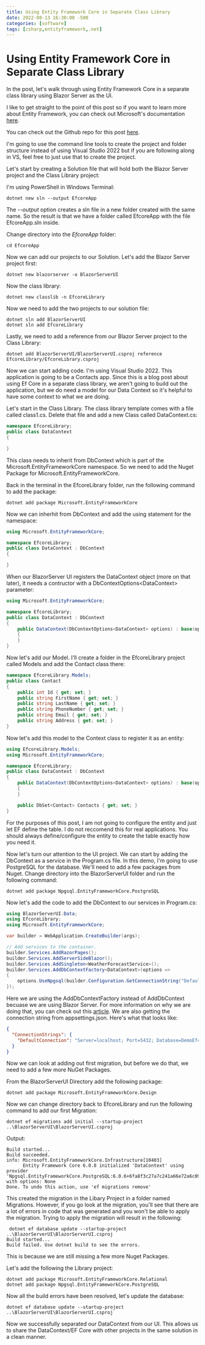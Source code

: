 ```yaml
---
title: Using Entity Framework Core in Separate Class Library
date: 2022-08-13 16:30:00 -500
categories: [software]
tags: [csharp,entityframework,.net]
---
```


# Using Entity Framework Core in Separate Class Library

In the post, let's walk through using Entity Framework Core in a separate class library using Blazor Server as the UI. 

I like to get straight to the point of this post so if you want to learn more about Entity Framework, you can check out Microsoft's documentation [here](https://docs.microsoft.com/en-us/ef/core/). 

You can check out the Github repo for this post [here]().

I'm going to use the command line tools to create the project and folder structure instead of using Visual Studio 2022 but if you are following along in VS, feel free to just use that to create the project.

Let's start by creating a Solution file that will hold both the Blazor Server project and the Class Library project:

I'm using PowerShell in Windows Terminal:
```terminal
dotnet new sln --output EfcoreApp
```

The *--output* option creates a sln file in a new folder created with the same name. So the result is that we have a folder called EfcoreApp with the file EfcoreApp.sln inside.

 Change directory into the *EfcoreApp* folder:
 ``` terminal
 cd EfcoreApp
 ```

 Now we can add our projects to our Solution. Let's add the Blazor Server project first:
 ```terminal
dotnet new blazorserver -o BlazorServerUI
 ```
 Now the class library:
 ```terminal
dotnet new classlib -n EfcoreLibrary
 ```
 Now we need to add the two projects to our solution file:
 ```terminal
dotnet sln add BlazorServerUI
dotnet sln add EfcoreLibrary
 ```

 Lastly, we need to add a reference from our Blazor Server project to the Class Library:

 ``` terminal
dotnet add BlazorServerUI/BlazorServerUI.csproj reference EfcoreLibrary/EfcoreLibrary.csproj
 ```

 Now we can start adding code. I'm using Visual Studio 2022. This application is going to be a Contacts app. Since this is a blog post about using Ef Core in a separate class library, we aren't going to build out the application, but we do need a model for our Data Context so it's helpful to have some context to what we are doing. 

 Let's start in the Class Library. The class library template comes with a file called class1.cs. Delete that file and add a new Class called DataContext.cs:

 ``` c#
 namespace EfcoreLibrary;
public class DataContext
{

}
 ```

 This class needs to inherit from DbContext which is part of the Microsoft.EntityFrameworkCore namespace. So we need to add the Nuget Package for Microsoft.EntityFrameworkCore.

 Back in the terminal in the EfcoreLibrary folder, run the following command to add the package:
 ``` terminal
dotnet add package Microsoft.EntityFrameworkCore
 ```

Now we can inherhit from DbContext and add the using statement for the namespace:
``` c#
using Microsoft.EntityFrameworkCore;

namespace EfcoreLibrary;
public class DataContext : DbContext
{

}
```

When our BlazorServer UI registers the DataContext object (more on that later), it needs a contructor with a DbContextOptions<DataContext<DataContext>> parameter:
``` c#
using Microsoft.EntityFrameworkCore;

namespace EfcoreLibrary;
public class DataContext : DbContext
{
    public DataContext(DbContextOptions<DataContext> options) : base(options)
    {
    }
}
```

Now let's add our Model. I'll create a folder in the EfcoreLibrary project called Models and add the Contact class there:
``` c#
namespace EfcoreLibrary.Models;
public class Contact
{
    public int Id { get; set; }
    public string FirstName { get; set; }
    public string LastName { get; set; }
    public string PhoneNumber { get; set; }
    public string Email { get; set; }
    public string Address { get; set; }
}
```

Now let's add this model to the Context class to register it as an entity:
``` c#
using EfcoreLibrary.Models;
using Microsoft.EntityFrameworkCore;

namespace EfcoreLibrary;
public class DataContext : DbContext
{
    public DataContext(DbContextOptions<DataContext> options) : base(options)
    {
    }

    public DbSet<Contact> Contacts { get; set; }
}
```
For the purposes of this post, I am not going to configure the entity and just let EF define the table. I do not reccomend this for real applications. You should always define/configure the entity to create the table exactly how you need it.

Now let's turn our attention to the UI project. We can start by adding the DbContext as a service in the Program.cs file.
In this demo, I'm going to use PostgreSQL for the database. We'll need to add a few packages from Nuget. Change directory into the BlazorServerUI folder and run the following command:
``` terminal
dotnet add package Npgsql.EntityFrameworkCore.PostgreSQL
```

Now let's add the code to add the DbContext to our services in Program.cs:
```c#
using BlazorServerUI.Data;
using EfcoreLibrary;
using Microsoft.EntityFrameworkCore;

var builder = WebApplication.CreateBuilder(args);

// Add services to the container.
builder.Services.AddRazorPages();
builder.Services.AddServerSideBlazor();
builder.Services.AddSingleton<WeatherForecastService>();
builder.Services.AddDbContextFactory<DataContext>(options =>
{
    options.UseNpgsql(builder.Configuration.GetConnectionString("DefaultConnection"));
});

```

Here we are using the AddDbContextFactory instead of AddDbContext becuase we are using Blazor Server. For more information on why we are doing that, you can check out this [article](https://docs.microsoft.com/en-us/ef/core/dbcontext-configuration/#using-a-dbcontext-factory-eg-for-blazor).
We are also getting the connection string from appsettings.json. Here's what that looks like:
```json
{
  "ConnectionStrings": {
    "DefaultConnection": "Server=localhost; Port=5432; Database=DemoEfcore; User Id=postgres; Password=fakepassword"
  }
}
```

Now we can look at adding out first migration, but before we do that, we need to add a few more NuGet Packages.

From the BlazorServerUI Directory add the following package:
```terminal
dotnet add package Microsoft.EntityFrameworkCore.Design
```

Now we can change directory back to EfcoreLibrary and run the following command to add our first Migration:
```terminal
dotnet ef migrations add initial --startup-project ..\BlazorServerUI\BlazorServerUI.csproj
```

Output:

```terminal
Build started...
Build succeeded.
info: Microsoft.EntityFrameworkCore.Infrastructure[10403]
      Entity Framework Core 6.0.8 initialized 'DataContext' using provider 'Npgsql.EntityFrameworkCore.PostgreSQL:6.0.6+6fa8f3c27a7c241a66e72a6c09e0b252509215d0' with options: None
Done. To undo this action, use 'ef migrations remove'
```

This created the migration in the Libary Project in a folder named Migrations. However, if you go look at the migration, you'll see that there are a lot of errors in code that was generated and you won't be able to apply the migration. Trying to apply the migration will result in the following:
``` terminal
 dotnet ef database update --startup-project ..\BlazorServerUI\BlazorServerUI.csproj
Build started...
Build failed. Use dotnet build to see the errors.
```
This is because we are still missing a few more Nuget Packages.

Let's add the following the Library project:
```terminal
dotnet add package Microsoft.EntityFrameworkCore.Relational
dotnet add package Npgsql.EntityFrameworkCore.PostgreSQL
```

Now all the build errors have been resolved, let's update the database:
``` terminal
dotnet ef database update --startup-project ..\BlazorServerUI\BlazorServerUI.csproj
```

Now we successfully separated our DataContext from our UI. This allows us to share the DataContext/EF Core with other projects in the same solution in a clean manner. 